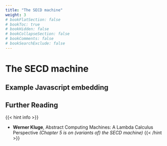 ```yaml
---
title: "The SECD machine"
weight: 3
# bookFlatSection: false
# bookToc: true
# bookHidden: false
# bookCollapseSection: false
# bookComments: false
# bookSearchExclude: false
---
```


# The SECD machine

## Example Javascript embedding

<div id="myapp"></div>
<script>
  var app = Elm.Main.init({
    node: document.getElementById('myapp')
  });
</script>

## Further Reading

{{< hint info >}}
 * **Werner Kluge**, Abstract Computing Machines: A Lambda Calculus Perspective
   *(Chapter 5 is on (variants of) the SECD machine)*
{{< /hint >}}



